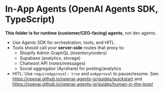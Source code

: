 # In‑App Agents (OpenAI Agents SDK, TypeScript)

**This folder is for runtime (customer/CEO‑facing) agents**, not dev agents.

- Use Agents SDK for orchestration, tools, and HITL.
- Tools should call your **server-side** routes that proxy to:
  - Shopify Admin GraphQL (inventory/orders)
  - Supabase (analytics, storage)
  - Chatwoot API (notes/messages)
  - Social aggregator (Ayrshare) for posting/analytics
- HITL: Use `requireApproval: true` and `onApproval` to pause/resume.
See: https://openai.github.io/openai-agents-js/guides/quickstart and https://openai.github.io/openai-agents-js/guides/human-in-the-loop/
